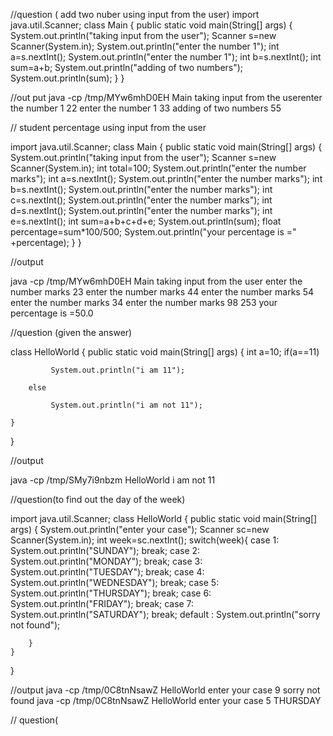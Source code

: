 //question ( add two nuber using input from the user)
import java.util.Scanner;
class Main {
    public static void main(String[] args) {
        System.out.println("taking input from the user");
        Scanner s=new Scanner(System.in);
        System.out.println("enter the number 1");
        int a=s.nextInt();
        System.out.println("enter the number 1");
        int b=s.nextInt();
        int sum=a+b;
        System.out.println("adding of two numbers");
        System.out.println(sum);
    }
}

//out put 
java -cp /tmp/MYw6mhD0EH Main
taking input from the userenter the number 1
22
enter the number 1
33
adding of two numbers
55


// student percentage using input from the user



import java.util.Scanner;
class Main {
    public static void main(String[] args) {
        System.out.println("taking input from the user");
        Scanner s=new Scanner(System.in);
        int total=100;
        System.out.println("enter the number marks");
        int a=s.nextInt();
        System.out.println("enter the number marks");
        int b=s.nextInt();
        System.out.println("enter the number marks");
        int c=s.nextInt();
        System.out.println("enter the number marks");
        int d=s.nextInt();
        System.out.println("enter the number marks");
        int e=s.nextInt();
        int sum=a+b+c+d+e;
        System.out.println(sum);
        float percentage=sum*100/500;
        System.out.println("your percentage is =" +percentage);
        }
}

//output

java -cp /tmp/MYw6mhD0EH Main
taking input from the user
enter the number marks
23
enter the number marks
44
enter the number marks
54
enter the number marks
34
enter the number marks
98
253
your percentage is =50.0

//question (given the answer)



class HelloWorld {
    public static void main(String[] args) {
        int a=10;
        if(a==11)
        
             System.out.println("i am 11");
        
        else
        
             System.out.println("i am not 11");
        
    }
}

//output

java -cp /tmp/SMy7i9nbzm HelloWorld
i am not 11

//question(to find out the day of the week)

import java.util.Scanner;
class HelloWorld {
    public static void main(String[] args) {
        System.out.println("enter your case");
        Scanner sc=new Scanner(System.in);
        int week=sc.nextInt();
        switch(week){
            case 1:
                System.out.println("SUNDAY");
                break;
              case 2:
                System.out.println("MONDAY");
                break;
                case 3:
                System.out.println("TUESDAY");
                break;
                case 4:
                System.out.println("WEDNESDAY");
                break;
                case 5:
                System.out.println("THURSDAY");
                break;
                case 6:
                System.out.println("FRIDAY");
                break;
                case 7:
                System.out.println("SATURDAY");
                break;
                default :
                System.out.println("sorry not found");
    
        }
    }
}

//output
java -cp /tmp/0C8tnNsawZ HelloWorld
enter your case
9
sorry not found
java -cp /tmp/0C8tnNsawZ HelloWorld
enter your case
5
THURSDAY

// question(
